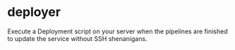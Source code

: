 # deployer
Execute a Deployment script on your server when the pipelines are finished to update the service without SSH shenanigans.
